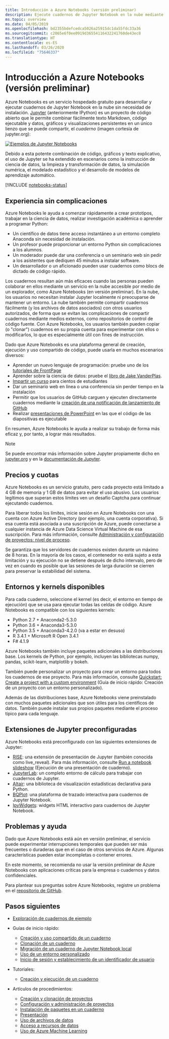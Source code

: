 ```yaml
---
title: Introducción a Azure Notebooks (versión preliminar)
description: Ejecute cuadernos de Jupyter Notebook en la nube mediante el servicio gratuito Azure Notebooks (versión preliminar), donde no se requiere realizar ninguna configuración.
ms.topic: overview
ms.date: 04/05/2019
ms.openlocfilehash: bd2355bdefcedca5026a25915dc1da55fdc33a36
ms.sourcegitcommit: c2065e6f0ee0919d36554116432241760de43ec8
ms.translationtype: HT
ms.contentlocale: es-ES
ms.lasthandoff: 03/26/2020
ms.locfileid: "75646337"
---
```

# <a name="overview-of-azure-notebooks-preview"></a>Introducción a Azure Notebooks (versión preliminar)

Azure Notebooks es un servicio hospedado gratuito para desarrollar y ejecutar cuadernos de Jupyter Notebook en la nube sin necesidad de instalación. [Jupyter](https://jupyter.org/) (anteriormente IPython) es un proyecto de código abierto que le permite combinar fácilmente texto Markdown, código ejecutable y datos, gráficos y visualizaciones persistentes en un único lienzo que se puede compartir, el *cuaderno* (imagen cortesía de jupyter.org):

[![Ejemplos de Jupyter Notebooks](https://jupyter.org/assets/jupyterpreview.png)](https://jupyter.org/assets/jupyterpreview.png#lightbox)

Debido a esta potente combinación de código, gráficos y texto explicativo, el uso de Jupyter se ha extendido en escenarios como la instrucción de ciencia de datos, la limpieza y transformación de datos, la simulación numérica, el modelado estadístico y el desarrollo de modelos de aprendizaje automático.

[!INCLUDE [notebooks-status](../../includes/notebooks-status.md)]

## <a name="hassle-free-experience"></a>Experiencia sin complicaciones

Azure Notebooks le ayuda a comenzar rápidamente a crear prototipos, trabajar en la ciencia de datos, realizar investigación académica o aprender a programar Python:

- Un científico de datos tiene acceso instantáneo a un entorno completo Anaconda sin necesidad de instalación.
- Un profesor puede proporcionar un entorno Python sin complicaciones a los alumnos.
- Un moderador puede dar una conferencia o un seminario web sin pedir a los asistentes que dediquen 45 minutos a instalar software.
- Un desarrollador o un aficionado pueden usar cuadernos como blocs de dictado de código rápido.

Los cuadernos resultan aún más eficaces cuando las personas pueden colaborar en ellos mediante un servicio en la nube accesible por medio de un explorador, como Azure Notebooks (en versión preliminar). En la nube, los usuarios no necesitan instalar Jupyter localmente ni preocuparse de mantener un entorno. La nube también permite compartir cuadernos fácilmente (y los archivos de datos asociados) con otros usuarios autorizados, de forma que se evitan las complicaciones de compartir cuadernos mediante medios externos, como repositorios de control de código fuente. Con Azure Notebooks, los usuarios también pueden copiar (o "clonar") cuadernos en su propia cuenta para experimentar con ellos o modificarlos, lo que es especialmente útil con fines de instrucción.

Dado que Azure Notebooks es una plataforma general de creación, ejecución y uso compartido de código, puede usarla en muchos escenarios diversos:

- Aprender un nuevo lenguaje de programación: pruebe uno de los [tutoriales de FrontPage](https://notebooks.azure.com/Microsoft/projects/samples/html/Introduction%20to%20Python.ipynb)
- Aprender sobre la ciencia de datos: pruebe el [libro de Jake VanderPlas](https://notebooks.azure.com/jakevdp/projects/PythonDataScienceHandbook).
- [Impartir un curso](https://notebooks.azure.com/garth-wells/projects/CUED-IA-Computing-Michaelmas) para cientos de estudiantes
- Dar un seminario web en línea o una conferencia sin perder tiempo en la instalación 
- Permitir que los usuarios de GitHub carguen y ejecuten directamente cuadernos mediante la [creación de una notificación de lanzamiento de GitHub](https://notebooks.azure.com/help/projects/sharing/create-a-github-badge)
- Realizar [presentaciones de PowerPoint](https://notebooks.azure.com/help/jupyter-notebooks/slides) en las que el código de las diapositivas es ejecutable

En resumen, Azure Notebooks le ayuda a realizar su trabajo de forma más eficaz y, por tanto, a lograr más resultados.

> [!Note]
> Se puede encontrar más información sobre Jupyter propiamente dicho en [jupyter.org](https://jupyter.org/) y en la [documentación de Jupyter](https://jupyter-notebook.readthedocs.io/en/latest/).

## <a name="pricing-and-quotas"></a>Precios y cuotas

Azure Notebooks es un servicio gratuito, pero cada proyecto está limitado a 4 GB de memoria y 1 GB de datos para evitar el uso abusivo. Los usuarios legítimos que superan estos límites ven un desafío Captcha para continuar ejecutando cuadernos.

Para liberar todos los límites, inicie sesión en Azure Notebooks con una cuenta con Azure Active Directory (por ejemplo, una cuenta corporativa). Si esa cuenta está asociada a una suscripción de Azure, puede conectarse a cualquier instancia de Azure Data Science Virtual Machine de esa suscripción. Para más información, consulte [Administración y configuración de proyectos: nivel de proceso](configure-manage-azure-notebooks-projects.md#compute-tier).

Se garantiza que los servidores de cuadernos existen durante un máximo de 8 horas. En la mayoría de los casos, el contenedor no está sujeto a esta limitación y su ejecución no se detiene después de dicho intervalo, pero de vez en cuando es posible que las sesiones de larga duración se cierren para preservar la estabilidad del sistema.

## <a name="available-kernels-and-environments"></a>Entornos y kernels disponibles

Para cada cuaderno, seleccione el kernel (es decir, el entorno en tiempo de ejecución) que se usa para ejecutar todas las celdas de código. Azure Notebooks es compatible con los siguientes kernels:

- Python 2.7 + Anaconda2-5.3.0
- Python 3.6 + Anaconda3-5.3.0
- Python 3.5 + Anaconda3-4.2.0 (va a estar en desuso)
- R 3.4.1 + Microsoft R Open 3.4.1
- F# 4.1.9

Azure Notebooks también incluye paquetes adicionales a las distribuciones base. Los kernels de Python, por ejemplo, incluyen las bibliotecas numpy, pandas, scikit-learn, matplotlib y bokeh.

También puede personalizar un proyecto para crear un entorno para todos los cuadernos de ese proyecto. Para más información, consulte [Quickstart: Create a project with a custom environment](quickstart-create-jupyter-notebook-project-environment.md) (Guía de inicio rápido: Creación de un proyecto con un entorno personalizado).

Además de las distribuciones base, Azure Notebooks viene preinstalado con muchos paquetes adicionales que son útiles para los científicos de datos. También puede instalar sus propios paquetes mediante el proceso típico para cada lenguaje.

## <a name="pre-configured-jupyter-extensions"></a>Extensiones de Jupyter preconfiguradas

Azure Notebooks está preconfigurado con las siguientes extensiones de Jupyter:

- [RISE](https://github.com/damianavila/RISE): una extensión de presentación de Jupyter (también conocida como live_reveal). Para más información, consulte [Run a notebook slideshow](present-jupyter-notebooks-slideshow.md) (Ejecución de una presentación de cuaderno).
- [JupyterLab](https://github.com/jupyterlab/jupyterlab): un completo entorno de cálculo para trabajar con cuadernos de Jupyter.
- [Altair](https://github.com/ellisonbg/altair): una biblioteca de visualización estadísticas declarativa para Python.
- [BQPlot](https://github.com/bloomberg/bqplot): una plataforma de trazado interactiva para cuadernos de Jupyter Notebook.
- [IpyWidgets](https://github.com/jupyter-widgets/ipywidgets): widgets HTML interactivo para cuadernos de Jupyter Notebook.

## <a name="issues-and-getting-help"></a>Problemas y ayuda

Dado que Azure Notebooks está aún en versión preliminar, el servicio puede experimentar interrupciones temporales que pueden ser más frecuentes o duraderas que en el caso de otros servicios de Azure. Algunas características pueden estar incompletas o contener errores.

En este momento, se recomienda no usar la versión preliminar de Azure Notebooks con aplicaciones críticas para la empresa o cuadernos y datos confidenciales.

Para plantear sus preguntas sobre Azure Notebooks, registre un problema en el [repositorio de GitHub](https://github.com/Microsoft/AzureNotebooks/issues).

## <a name="next-steps"></a>Pasos siguientes  

- [Exploración de cuadernos de ejemplo](azure-notebooks-samples.md)

- Guías de inicio rápido:

  - [Creación y uso compartido de un cuaderno](quickstart-create-share-jupyter-notebook.md)
  - [Clonación de un cuaderno](quickstart-clone-jupyter-notebook.md)
  - [Migración de un cuaderno de Jupyter Notebook local](quickstart-migrate-local-jupyter-notebook.md)
  - [Uso de un entorno personalizado](quickstart-create-jupyter-notebook-project-environment.md)
  - [Inicio de sesión y establecimiento de un identificador de usuario](quickstart-sign-in-azure-notebooks.md)

- Tutoriales:

  - [Creación y ejecución de un cuaderno](tutorial-create-run-jupyter-notebook.md  )

- Artículos de procedimientos:
  
  - [Creación y clonación de proyectos](create-clone-jupyter-notebooks.md)
  - [Configuración y administración de proyectos](configure-manage-azure-notebooks-projects.md)
  - [Instalación de paquetes en un cuaderno](install-packages-jupyter-notebook.md)
  - [Presentación](present-jupyter-notebooks-slideshow.md)
  - [Uso de archivos de datos](work-with-project-data-files.md)
  - [Acceso a recursos de datos](access-data-resources-jupyter-notebooks.md)
  - [Uso de Azure Machine Learning](use-machine-learning-services-jupyter-notebooks.md)
